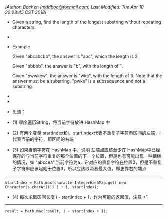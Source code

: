 /*Author: Bochen (mddboc@foxmail.com)
Last Modified: Tue Apr 10 22:28:45 CST 2018*/

* Given a string, find the length of the longest substring without repeating characters.


* 

* Example

  Given "abcabcbb", the answer is "abc", which the length is 3.

  Given "bbbbb", the answer is "b", with the length of 1.

  Given "pwwkew", the answer is "wke", with the length of 3. Note that the answer must be a substring, "pwke" is a subsequence and not a substring.



* 
* 
* 思想：

* (1) 顺序遍历String，将当前字符放进 HashMap 中

* (2) 有两个变量 startIndex和i，startIndex代表不重复子字符串区间的左端，i代表当前的字符，即区间的右端

* (3) 如果当前字符在 HashMap 中，说明 左端点应该至少在 HashMap中已经保存的与当前字符重复的那个位置的下一个位置，但是也有可能出现一种糟糕的情况，如 "abccea",当前字符为a，它对应的重复字符在位置0，但是不重复子字符串应该起始于位置3，所以应该取两者最大值，即更靠右的端点

----
    startIndex = Math.max(characterIntegerHashMap.get( new Character(s.charAt(i)) ) + 1, startIndex);

* (4) 每次求取区间长度 i - startIndex + 1，作为可能的返回值，注意 +1

----
    result = Math.max(result, i - startIndex + 1);